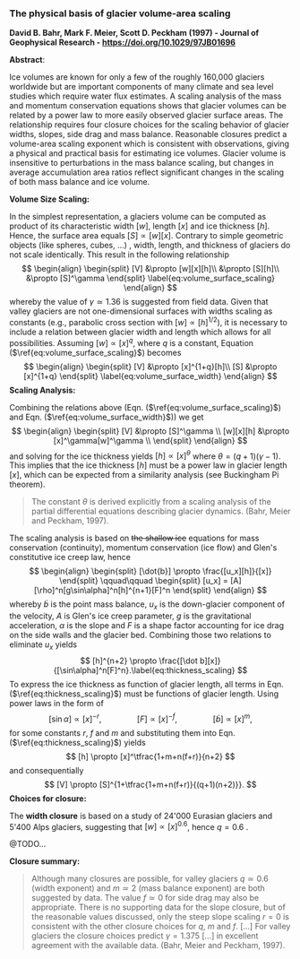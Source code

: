 ### The physical basis of glacier volume-area scaling

**David B. Bahr, Mark F. Meier, Scott D. Peckham (1997) - Journal of Geophysical Research - https://doi.org/10.1029/97JB01696**

**Abstract**:

Ice volumes are known for only a few of the roughly 160,000 glaciers worldwide but are important components of many climate and sea level studies which require water flux estimates. A scaling analysis of the mass and momentum conservation equations shows that glacier volumes can be related by a power law to more easily observed glacier surface areas. The relationship requires four closure choices for the scaling behavior of glacier widths, slopes, side drag and mass balance. Reasonable closures predict a volume-area scaling exponent which is consistent with observations, giving a physical and practical basis for estimating ice volumes. Glacier volume is insensitive to perturbations in the mass balance scaling, but changes in average accumulation area ratios reflect significant changes in the scaling of both mass balance and ice volume.

**Volume Size Scaling:**

In the simplest representation, a glaciers volume can be computed as product of its characteristic width $[w]$, length $[x]$ and ice thickness $[h]$. Hence, the surface area equals $[S] \propto [w][x]$. Contrary to simple geometric objects (like spheres, cubes, ...) , width, length, and thickness of glaciers do not scale identically. This result in the following relationship
$$
\begin{align}
\begin{split}
  [V] &\propto [w][x][h]\\
  	&\propto [S][h]\\
  	&\propto [S]^\gamma
\end{split}
\label{eq:volume_surface_scaling}
\end{align}
$$
whereby the value of $\gamma \simeq 1.36$ is suggested from field data. Given that valley glaciers are not one-dimensional surfaces with widths scaling as constants (e.g., parabolic cross section with $[w] \propto [h]^{1/2}$), it is necessary to include a relation between glacier width and length which allows for all possibilities. Assuming $[w] \propto [x]^q$, where $q$ is a constant, Equation ($\ref{eq:volume_surface_scaling}$) becomes
$$
\begin{align}
\begin{split}
  [V] &\propto [x]^{1+q}[h]\\
  [S] &\propto [x]^{1+q}
\end{split}
\label{eq:volume_surface_width}
\end{align}
$$
**Scaling Analysis:**

Combining the relations above (Eqn. ($\ref{eq:volume_surface_scaling}$) and Eqn. ($\ref{eq:volume_surface_width}$)) we get
$$
\begin{align}
\begin{split}
  [V] &\propto [S]^\gamma \\
	[w][x][h] &\propto [x]^\gamma[w]^\gamma \\
\end{split}
\end{align}
$$
and solving for the ice thickness yields $[h] \propto [x]^\theta$ where $\theta = (q+1)(\gamma-1)$. This implies that the ice thickness $[h]$ must be a power law in glacier length $[x]$, which can be expected from a similarity analysis (see Buckingham Pi theorem).

> The constant $\theta$ is derived explicitly from a scaling analysis of the partial differential equations describing glacier dynamics. (Bahr, Meier and Peckham, 1997).

The scaling analysis is based on ~~the shallow ice~~ equations for mass conservation (continuity), momentum conservation (ice flow) and Glen's constitutive ice creep law, hence
$$
\begin{align}
\begin{split}
	[\dot{b}] \propto \frac{[u_x][h]}{[x]}
\end{split}
\qquad\qquad
\begin{split}
	[u_x] = [A][\rho]^n[g\sin\alpha]^n[h]^{n+1}[F]^n
\end{split}
\end{align}
$$
whereby $\dot b$ is the point mass balance, $u_x$ is the down-glacier component of the velocity, $A$ is Glen's ice creep parameter, $g$ is the gravitational acceleration, $\alpha$ is the slope and $F$ is a shape factor accounting for ice drag on the side walls and the glacier bed. Combining those two relations to eliminate $u_x$ yields
$$
[h]^{n+2} \propto \frac{[\dot b][x]}{[\sin\alpha]^n[F]^n}.\label{eq:thickness_scaling}
$$
To express the ice thickness as function of glacier length, all terms in Eqn. ($\ref{eq:thickness_scaling}$) must be functions of glacier length. Using power laws in the form of
$$
[\sin\alpha] \propto [x]^{-r}, \qquad\qquad [F] \propto [x]^{-f}, \qquad\qquad [\dot b] \propto [x]^{m},
$$
for some constants $r$, $f$ and $m$ and substituting them into Eqn. ($\ref{eq:thickness_scaling}$) yields
$$
[h] \propto [x]^\tfrac{1+m+n(f+r)}{n+2}
$$
and consequentially
$$
[V] \propto [S]^{1+\tfrac{1+m+n(f+r)}{(q+1)(n+2)}}.
$$
**Choices for closure:**

The **width closure** is based on a study of 24'000 Eurasian glaciers and 5'400 Alps glaciers, suggesting that $[w] \propto [x]^{0.6}$, hence $q=0.6$ .

@TODO...

**Closure summary:**

> Although many closures are possible, for valley glaciers $q\simeq 0.6$ (width exponent) and $m\simeq 2$ (mass balance exponent) are both suggested by data. The value $f\simeq 0$ for side drag may also be appropriate. There is no supporting data for the slope closure, but of the reasonable values discussed, only the steep slope scaling $r=0$ is consistent with the other closure choices for $q$, $m$ and $f$. [...] For valley glaciers the closure choices predict $\gamma = 1.375$ [...] in excellent agreement with the available data. (Bahr, Meier and Peckham, 1997).

